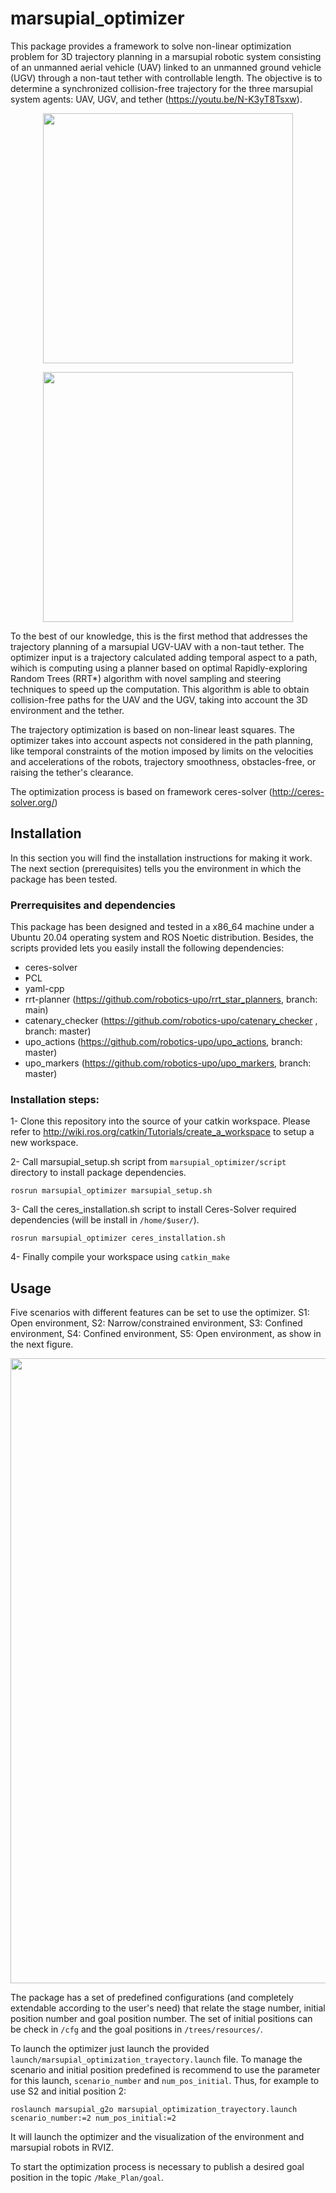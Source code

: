 # marsupial_optimizer

This package provides a framework to solve non-linear optimization problem for 3D trajectory planning in a marsupial robotic system consisting of an unmanned aerial vehicle (UAV) linked to an unmanned ground vehicle (UGV) through a non-taut tether with controllable length. The objective is to determine a synchronized collision-free trajectory for the three marsupial system agents: UAV, UGV, and tether (https://youtu.be/N-K3yT8Tsxw).

<p align="center">
    <img src="worlds/repo_marsupial-optimizer.gif" width="400">
</p>
<p align="center">
    <img src="worlds/repo_marsupial-optimizer2.gif" width="400">
</p>

To the best of our knowledge, this is the first method that addresses  the trajectory planning of a marsupial UGV-UAV with a non-taut tether. The optimizer input is  a trajectory calculated adding temporal aspect to a path, wihich is computing using a planner based on optimal Rapidly-exploring Random Trees (RRT*) algorithm with novel sampling and steering techniques to speed up the computation. This algorithm is able to obtain collision-free paths for the UAV and the UGV, taking into account the 3D environment and the tether.

The trajectory optimization is based on non-linear least squares. The optimizer takes into account  aspects not considered in the path planning, like temporal constraints of the motion imposed by limits on the velocities and accelerations of the robots, trajectory smoothness, obstacles-free, or raising the tether's clearance. 

The optimization process is based on framework ceres-solver (http://ceres-solver.org/)

## Installation

In this section you will find the installation instructions for making it work. The next section (prerequisites) tells you the environment in which the package has been tested.

### Prerrequisites and dependencies

This package has been designed and tested in a x86_64 machine under a Ubuntu 20.04 operating system and ROS Noetic distribution. Besides, the scripts provided lets you easily install the following dependencies:

- ceres-solver
- PCL
- yaml-cpp
- rrt-planner (https://github.com/robotics-upo/rrt_star_planners, branch: main)
- catenary_checker (https://github.com/robotics-upo/catenary_checker , branch: master) 
- upo_actions (https://github.com/robotics-upo/upo_actions, branch: master)
- upo_markers (https://github.com/robotics-upo/upo_markers, branch: master)

### Installation steps:

1- Clone this repository into the source of your catkin workspace. Please refer to http://wiki.ros.org/catkin/Tutorials/create_a_workspace to setup a new workspace.

2- Call marsupial_setup.sh script from ```marsupial_optimizer/script``` directory to install package dependencies.

```
rosrun marsupial_optimizer marsupial_setup.sh
```

3- Call the ceres_installation.sh script to install Ceres-Solver required dependencies (will be install in ```/home/$user/```).

```
rosrun marsupial_optimizer ceres_installation.sh
```

4- Finally compile your workspace using ```catkin_make``` 

## Usage

Five scenarios with different features can be set to use the optimizer. S1: Open environment, S2: Narrow/constrained environment, S3: Confined environment, S4: Confined environment, S5: Open environment, as show in the next figure.

<p align="center">
    <img src="worlds/all_scenarios.png" width="1000">
</p>

The package has a set of predefined configurations (and completely extendable according to the user's need) that relate the stage number, initial position number and goal position number. The set of initial positions can be check in ```/cfg``` and the goal positions in ```/trees/resources/```.

To launch the optimizer just launch the provided ```launch/marsupial_optimization_trayectory.launch``` file. To manage the scenario and initial position predefined is recommend to use the parameter for this launch, ```scenario_number``` and ```num_pos_initial```. Thus, for example to use S2 and initial position 2: 

```
roslaunch marsupial_g2o marsupial_optimization_trayectory.launch scenario_number:=2 num_pos_initial:=2
```

It will launch the optimizer and the visualization of the environment and marsupial robots in RVIZ. 

To start the optimization process is necessary to publish a desired goal position in the topic ```/Make_Plan/goal```.
